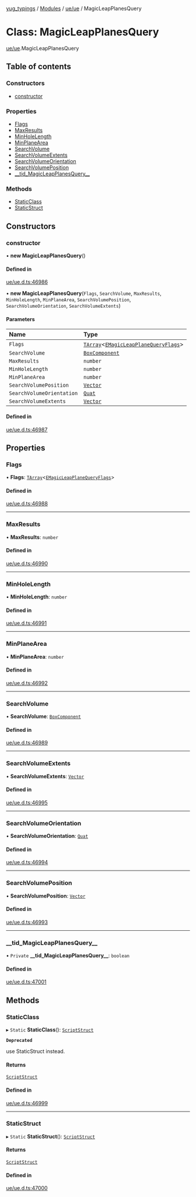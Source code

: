 [yug_typings](../README.md) / [Modules](../modules.md) / [ue/ue](../modules/ue_ue.md) / MagicLeapPlanesQuery

# Class: MagicLeapPlanesQuery

[ue/ue](../modules/ue_ue.md).MagicLeapPlanesQuery

## Table of contents

### Constructors

- [constructor](ue_ue.MagicLeapPlanesQuery.md#constructor)

### Properties

- [Flags](ue_ue.MagicLeapPlanesQuery.md#flags)
- [MaxResults](ue_ue.MagicLeapPlanesQuery.md#maxresults)
- [MinHoleLength](ue_ue.MagicLeapPlanesQuery.md#minholelength)
- [MinPlaneArea](ue_ue.MagicLeapPlanesQuery.md#minplanearea)
- [SearchVolume](ue_ue.MagicLeapPlanesQuery.md#searchvolume)
- [SearchVolumeExtents](ue_ue.MagicLeapPlanesQuery.md#searchvolumeextents)
- [SearchVolumeOrientation](ue_ue.MagicLeapPlanesQuery.md#searchvolumeorientation)
- [SearchVolumePosition](ue_ue.MagicLeapPlanesQuery.md#searchvolumeposition)
- [\_\_tid\_MagicLeapPlanesQuery\_\_](ue_ue.MagicLeapPlanesQuery.md#__tid_magicleapplanesquery__)

### Methods

- [StaticClass](ue_ue.MagicLeapPlanesQuery.md#staticclass)
- [StaticStruct](ue_ue.MagicLeapPlanesQuery.md#staticstruct)

## Constructors

### constructor

• **new MagicLeapPlanesQuery**()

#### Defined in

[ue/ue.d.ts:46986](https://github.com/YugMetaverse/yug_typings/blob/b7d9b19/ue/ue.d.ts#L46986)

• **new MagicLeapPlanesQuery**(`Flags`, `SearchVolume`, `MaxResults`, `MinHoleLength`, `MinPlaneArea`, `SearchVolumePosition`, `SearchVolumeOrientation`, `SearchVolumeExtents`)

#### Parameters

| Name | Type |
| :------ | :------ |
| `Flags` | [`TArray`](../interfaces/ue_puerts.TArray.md)<[`EMagicLeapPlaneQueryFlags`](../enums/ue_ue.EMagicLeapPlaneQueryFlags.md)\> |
| `SearchVolume` | [`BoxComponent`](ue_ue.BoxComponent.md) |
| `MaxResults` | `number` |
| `MinHoleLength` | `number` |
| `MinPlaneArea` | `number` |
| `SearchVolumePosition` | [`Vector`](ue_ue_s.Vector.md) |
| `SearchVolumeOrientation` | [`Quat`](ue_ue_s.Quat.md) |
| `SearchVolumeExtents` | [`Vector`](ue_ue_s.Vector.md) |

#### Defined in

[ue/ue.d.ts:46987](https://github.com/YugMetaverse/yug_typings/blob/b7d9b19/ue/ue.d.ts#L46987)

## Properties

### Flags

• **Flags**: [`TArray`](../interfaces/ue_puerts.TArray.md)<[`EMagicLeapPlaneQueryFlags`](../enums/ue_ue.EMagicLeapPlaneQueryFlags.md)\>

#### Defined in

[ue/ue.d.ts:46988](https://github.com/YugMetaverse/yug_typings/blob/b7d9b19/ue/ue.d.ts#L46988)

___

### MaxResults

• **MaxResults**: `number`

#### Defined in

[ue/ue.d.ts:46990](https://github.com/YugMetaverse/yug_typings/blob/b7d9b19/ue/ue.d.ts#L46990)

___

### MinHoleLength

• **MinHoleLength**: `number`

#### Defined in

[ue/ue.d.ts:46991](https://github.com/YugMetaverse/yug_typings/blob/b7d9b19/ue/ue.d.ts#L46991)

___

### MinPlaneArea

• **MinPlaneArea**: `number`

#### Defined in

[ue/ue.d.ts:46992](https://github.com/YugMetaverse/yug_typings/blob/b7d9b19/ue/ue.d.ts#L46992)

___

### SearchVolume

• **SearchVolume**: [`BoxComponent`](ue_ue.BoxComponent.md)

#### Defined in

[ue/ue.d.ts:46989](https://github.com/YugMetaverse/yug_typings/blob/b7d9b19/ue/ue.d.ts#L46989)

___

### SearchVolumeExtents

• **SearchVolumeExtents**: [`Vector`](ue_ue_s.Vector.md)

#### Defined in

[ue/ue.d.ts:46995](https://github.com/YugMetaverse/yug_typings/blob/b7d9b19/ue/ue.d.ts#L46995)

___

### SearchVolumeOrientation

• **SearchVolumeOrientation**: [`Quat`](ue_ue_s.Quat.md)

#### Defined in

[ue/ue.d.ts:46994](https://github.com/YugMetaverse/yug_typings/blob/b7d9b19/ue/ue.d.ts#L46994)

___

### SearchVolumePosition

• **SearchVolumePosition**: [`Vector`](ue_ue_s.Vector.md)

#### Defined in

[ue/ue.d.ts:46993](https://github.com/YugMetaverse/yug_typings/blob/b7d9b19/ue/ue.d.ts#L46993)

___

### \_\_tid\_MagicLeapPlanesQuery\_\_

• `Private` **\_\_tid\_MagicLeapPlanesQuery\_\_**: `boolean`

#### Defined in

[ue/ue.d.ts:47001](https://github.com/YugMetaverse/yug_typings/blob/b7d9b19/ue/ue.d.ts#L47001)

## Methods

### StaticClass

▸ `Static` **StaticClass**(): [`ScriptStruct`](ue_ue.ScriptStruct.md)

**`Deprecated`**

use StaticStruct instead.

#### Returns

[`ScriptStruct`](ue_ue.ScriptStruct.md)

#### Defined in

[ue/ue.d.ts:46999](https://github.com/YugMetaverse/yug_typings/blob/b7d9b19/ue/ue.d.ts#L46999)

___

### StaticStruct

▸ `Static` **StaticStruct**(): [`ScriptStruct`](ue_ue.ScriptStruct.md)

#### Returns

[`ScriptStruct`](ue_ue.ScriptStruct.md)

#### Defined in

[ue/ue.d.ts:47000](https://github.com/YugMetaverse/yug_typings/blob/b7d9b19/ue/ue.d.ts#L47000)
